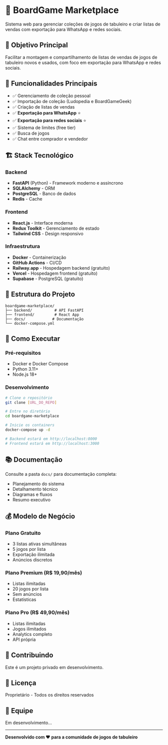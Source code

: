 ﻿# 🎲 BoardGame Marketplace

Sistema web para gerenciar coleções de jogos de tabuleiro e criar listas de vendas com exportação para WhatsApp e redes sociais.

## 🎯 Objetivo Principal

Facilitar a montagem e compartilhamento de listas de vendas de jogos de tabuleiro novos e usados, com foco em exportação para WhatsApp e redes sociais.

## 🚀 Funcionalidades Principais

- ✅ Gerenciamento de coleção pessoal
- ✅ Importação de coleção (Ludopedia e BoardGameGeek)
- ✅ Criação de listas de vendas
- ✅ **Exportação para WhatsApp** ⭐
- ✅ **Exportação para redes sociais** ⭐
- ✅ Sistema de limites (free tier)
- ✅ Busca de jogos
- ✅ Chat entre comprador e vendedor

## 🏗️ Stack Tecnológico

### Backend
- **FastAPI** (Python) - Framework moderno e assíncrono
- **SQLAlchemy** - ORM
- **PostgreSQL** - Banco de dados
- **Redis** - Cache

### Frontend
- **React.js** - Interface moderna
- **Redux Toolkit** - Gerenciamento de estado
- **Tailwind CSS** - Design responsivo

### Infraestrutura
- **Docker** - Containerização
- **GitHub Actions** - CI/CD
- **Railway.app** - Hospedagem backend (gratuito)
- **Vercel** - Hospedagem frontend (gratuito)
- **Supabase** - PostgreSQL (gratuito)

## 📁 Estrutura do Projeto

```
boardgame-marketplace/
├── backend/          # API FastAPI
├── frontend/         # React App
├── docs/            # Documentação
└── docker-compose.yml
```

## 🚀 Como Executar

### Pré-requisitos
- Docker e Docker Compose
- Python 3.11+
- Node.js 18+

### Desenvolvimento

```bash
# Clone o repositório
git clone [URL_DO_REPO]

# Entre no diretório
cd boardgame-marketplace

# Inicie os containers
docker-compose up -d

# Backend estará em http://localhost:8000
# Frontend estará em http://localhost:3000
```

## 📚 Documentação

Consulte a pasta `docs/` para documentação completa:
- Planejamento do sistema
- Detalhamento técnico
- Diagramas e fluxos
- Resumo executivo

## 💰 Modelo de Negócio

### Plano Gratuito
- 3 listas ativas simultâneas
- 5 jogos por lista
- Exportação ilimitada
- Anúncios discretos

### Plano Premium (R$ 19,90/mês)
- Listas ilimitadas
- 20 jogos por lista
- Sem anúncios
- Estatísticas

### Plano Pro (R$ 49,90/mês)
- Listas ilimitadas
- Jogos ilimitados
- Analytics completo
- API própria

## 🤝 Contribuindo

Este é um projeto privado em desenvolvimento.

## 📄 Licença

Proprietário - Todos os direitos reservados

## 👥 Equipe

Em desenvolvimento...

---

**Desenvolvido com ❤️ para a comunidade de jogos de tabuleiro**
